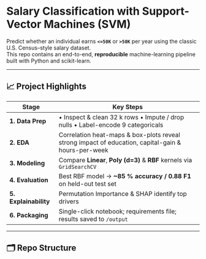 # Salary Classification with Support-Vector Machines (SVM)

Predict whether an individual earns **`<=50K`** or **`>50K`** per year using the classic U.S. Census–style salary dataset.  
This repo contains an end-to-end, **reproducible** machine-learning pipeline built with Python and scikit-learn.

---

## 📈 Project Highlights
| Stage | Key Steps |
|-------|-----------|
| **1. Data Prep** | • Inspect & clean 32 k rows  • Impute / drop nulls  • Label-encode 9 categoricals |
| **2. EDA** | Correlation heat-maps & box-plots reveal strong impact of education, capital-gain & hours-per-week |
| **3. Modeling** | Compare **Linear**, **Poly (d=3)** & **RBF** kernels via `GridSearchCV` |
| **4. Evaluation** | Best RBF model → **~85 % accuracy / 0.88 F1** on held-out test set |
| **5. Explainability** | Permutation Importance & SHAP identify top drivers |
| **6. Packaging** | Single-click notebook; requirements file; results saved to `/output` |

---

## 🗂 Repo Structure

